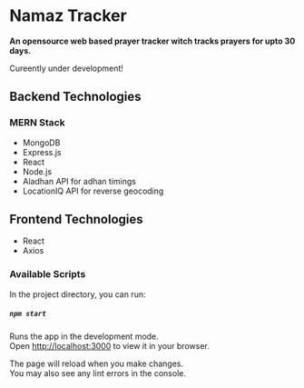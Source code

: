 # Namaz Tracker

**An opensource web based prayer tracker witch tracks prayers for upto 30 days.**

Cureently under development!

## Backend Technologies

### MERN Stack

- MongoDB
- Express.js
- React
- Node.js
- Aladhan API for adhan timings
- LocationIQ API for reverse geocoding

## Frontend Technologies

- React
- Axios

### Available Scripts

In the project directory, you can run:

##### `npm start`

Runs the app in the development mode.\
Open [http://localhost:3000](http://localhost:3000) to view it in your browser.

The page will reload when you make changes.\
You may also see any lint errors in the console.

